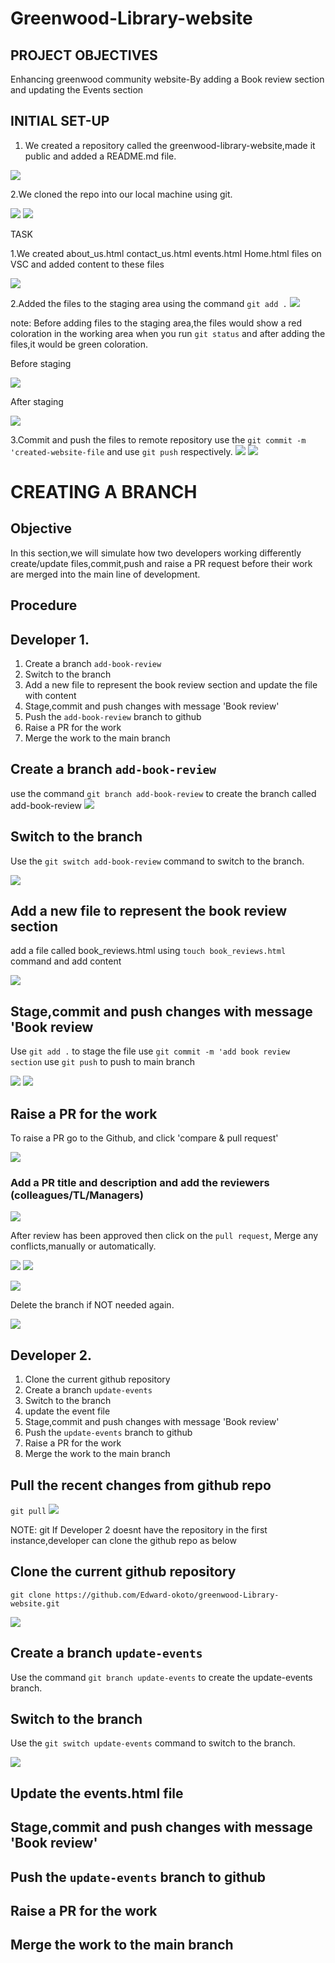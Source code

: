 # Greenwood-Library-website

## PROJECT OBJECTIVES 
Enhancing  greenwood community website-By adding a Book review section and updating the Events section

## INITIAL SET-UP
 1. We created a repository called the greenwood-library-website,made it public and added a README.md file.

 ![](./img/1.Greenwood%20repo.png)

 2.We cloned the repo into our local machine using git.

 ![](./img/2.Gitclone-URL.png)
 ![](./img/03.GitcloneOnVSC.png)

 TASK 

 1.We created about_us.html  contact_us.html  events.html  Home.html files on VSC and added content to these files

 ![](./img/5.Other_SECTIONS_on_VSC.png)

 2.Added the files to the staging area using the command `git add .`
   ![](./img/7.git%20add.png)

 note: Before adding files to the staging area,the files would show a red coloration in the working area when you run `git status` and after adding the files,it would be green coloration.

Before staging

 ![](./img/7.red%20color%20for%20files.png)

 After staging

 ![](./img/9.green%20color.png)

 3.Commit and push the files to remote repository
 use the `git commit -m 'created-website-file` and use `git push` respectively.
 ![](./img/11.Git%20commit.png) 
 ![](./img/10.Git%20push.png)

# CREATING A BRANCH

## Objective

 In this section,we will simulate how two developers working differently create/update files,commit,push and raise a PR request before their work are merged into the main line of development. 

 ## Procedure

## Developer 1.
 1. Create a branch `add-book-review`
 2. Switch to the branch
 3. Add a new file to represent the book review section and  update the file with content
 5. Stage,commit and push changes with message 'Book review'
 6. Push the `add-book-review` branch to github
 7. Raise a PR for the work
 8. Merge the work to the main branch

 ## Create a branch `add-book-review`
use the command `git branch add-book-review` to create the branch called add-book-review
![](./img/11.git-branch.png)

## Switch to the branch
Use the `git switch add-book-review` command to switch to the branch.

![](./img/12.git-switch.png)

## Add a new file to represent the book review section 
add a file called book_reviews.html using `touch book_reviews.html` command and add content

![](./img/13..new-branchfile.png)

##  Stage,commit and push changes with message 'Book review

Use `git add .` to stage the file
use  `git commit -m 'add book review section`
use  `git push` to push to main branch

![](./img/15.gitcommitbranch.png)
![](./img/16..gitbranchpush.png)

## Raise a PR for the work
To raise a PR go to the Github, and click  'compare & pull request'

![](./img/17..PR.png)

### Add a PR title and description and add the reviewers (colleagues/TL/Managers)

![](./img/18..PR-number2.png)

After review has been approved then click on the `pull request`,
Merge any conflicts,manually or automatically.

![](./img/19..MergePullRequest.png)
![](./img/21..confirmMerge.png)

![](./img/22.Merge-Success.png)

Delete the branch if NOT needed again.

![](./img/23.DeleteBranch.png)

## Developer 2.
 1. Clone the current github repository
 2. Create a branch `update-events`
 3. Switch to the branch
 4. update the event file 
 5. Stage,commit and push changes with message 'Book review'
 6. Push the `update-events` branch to github
 7. Raise a PR for the work
 8. Merge the work to the main branch

 ## Pull the recent changes from github repo
 `git pull`
 ![](./img/DEV2.Gitpull.png)

 NOTE: git If Developer 2 doesnt have the repository in the first instance,developer can clone the github repo as below

 ## Clone the current github repository
  `git clone https://github.com/Edward-okoto/greenwood-Library-website.git`

  ![](./img/DEV2.Clone.png) 

  ## Create a branch `update-events`
  Use the command `git branch update-events` to create the update-events branch.
 ## Switch to the branch
Use the `git switch update-events` command to switch to the branch.

![](./img/DEV2.gitswtich.png)


## Update the events.html file

##  Stage,commit and push changes with message 'Book review'

## Push the `update-events` branch to github

## Raise a PR for the work

## Merge the work to the main branch



 
 



 
